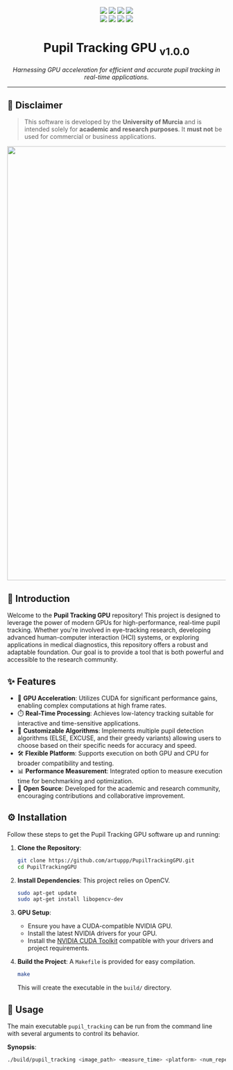 <p align="center">
  <!-- Generic Project Badge -->
  <a href="https://github.com/artuppp/PupilTrackingGPUPublic"><img src="https://img.shields.io/badge/PupilTrackingGPUPublic-v1.0.0-blueviolet"/></a>
  <!-- Code Repository Badge -->
  <a href="https://github.com/artuppp/PupilTrackingGPUPublic"><img src="https://img.shields.io/badge/code-Source-yellowgreen"/></a>
  <!-- License Badge - Custom for Academic Use -->
  <a href="#license"><img src="https://img.shields.io/badge/license-Academic%20%26%20Research%20Only-red"/></a>
  <!-- Last Commit Badge -->
  <a href="https://github.com/artuppp/PupilTrackingGPUPublic/commits/main"><img src="https://img.shields.io/github/last-commit/artuppp/PupilTrackingGPUPublic"/></a>
  <br>
  <!-- Stars Badge -->
  <a href="https://github.com/artuppp/PupilTrackingGPUPublic/stargazers"><img src="https://img.shields.io/github/stars/artuppp/PupilTrackingGPUPublic?style=social"/></a>
  <!-- Forks Badge -->
  <a href="https://github.com/artuppp/PupilTrackingGPUPublic/network/members"><img src="https://img.shields.io/github/forks/artuppp/PupilTrackingGPUPublic?style=social"/></a>
  <!-- Watchers Badge -->
  <a href="https://github.com/artuppp/PupilTrackingGPUPublic/watchers"><img src="https://img.shields.io/github/watchers/artuppp/PupilTrackingGPUPublic?style=social"/></a>
  <!-- Open Issues Badge -->
  <a href="https://github.com/artuppp/PupilTrackingGPUPublic/issues"><img src="https://img.shields.io/github/issues/artuppp/PupilTrackingGPUPublic"/></a>
</p>

<p align="center">
  <!-- Optional: Add a logo here if you have one -->
  <!-- <img src="path/to/your/logo.png" alt="PupilTrackingGPU Logo" width="200"/> -->
</p>

<h1 align="center">Pupil Tracking GPU <sub>v1.0.0</sub></h1>

<p align="center">
  <i>Harnessing GPU acceleration for efficient and accurate pupil tracking in real-time applications.</i>
</p>
<hr>

## 📢 Disclaimer

> This software is developed by the **University of Murcia** and is intended solely for **academic and research purposes**. It **must not** be used for commercial or business applications.

<p align="center">
  <!-- TODO: Add a cool GIF or screenshot of the tracker in action! -->
  <img src='https://umubox.um.es/remote.php/webdav/VR4D.gif' width='1000'>
  <!-- <i>A placeholder for a demonstration GIF or image.</i> -->
</p>

## 🌟 Introduction

Welcome to the **Pupil Tracking GPU** repository! This project is designed to leverage the power of modern GPUs for high-performance, real-time pupil tracking. Whether you're involved in eye-tracking research, developing advanced human-computer interaction (HCI) systems, or exploring applications in medical diagnostics, this repository offers a robust and adaptable foundation. Our goal is to provide a tool that is both powerful and accessible to the research community.

## ✨ Features

*   🚀 **GPU Acceleration**: Utilizes CUDA for significant performance gains, enabling complex computations at high frame rates.
*   ⏱️ **Real-Time Processing**: Achieves low-latency tracking suitable for interactive and time-sensitive applications.
*   🔧 **Customizable Algorithms**: Implements multiple pupil detection algorithms (ELSE, EXCUSE, and their greedy variants) allowing users to choose based on their specific needs for accuracy and speed.
*   🛠️ **Flexible Platform**: Supports execution on both GPU and CPU for broader compatibility and testing.
*   📊 **Performance Measurement**: Integrated option to measure execution time for benchmarking and optimization.
*   📖 **Open Source**: Developed for the academic and research community, encouraging contributions and collaborative improvement.

## ⚙️ Installation

Follow these steps to get the Pupil Tracking GPU software up and running:

1.  **Clone the Repository**:
    ```bash
    git clone https://github.com/artuppp/PupilTrackingGPU.git
    cd PupilTrackingGPU
    ```

2.  **Install Dependencies**:
    This project relies on OpenCV.
    ```bash
    sudo apt-get update
    sudo apt-get install libopencv-dev
    ```

3.  **GPU Setup**:
    *   Ensure you have a CUDA-compatible NVIDIA GPU.
    *   Install the latest NVIDIA drivers for your GPU.
    *   Install the [NVIDIA CUDA Toolkit](https://developer.nvidia.com/cuda-downloads) compatible with your drivers and project requirements.

4.  **Build the Project**:
    A `Makefile` is provided for easy compilation.
    ```bash
    make
    ```
    This will create the executable in the `build/` directory.

## 🚀 Usage

The main executable `pupil_tracking` can be run from the command line with several arguments to control its behavior.

**Synopsis**:
```bash
./build/pupil_tracking <image_path> <measure_time> <platform> <num_repetitions> <algorithm>
